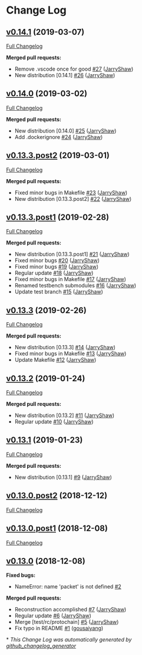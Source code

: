 # Change Log

## [v0.14.1](https://github.com/JarryShaw/PyPCAPKit/tree/v0.14.1) (2019-03-07)
[Full Changelog](https://github.com/JarryShaw/PyPCAPKit/compare/v0.14.0...v0.14.1)

**Merged pull requests:**

- Remove .vscode once for good [\#27](https://github.com/JarryShaw/PyPCAPKit/pull/27) ([JarryShaw](https://github.com/JarryShaw))
-  New distribution \[0.14.1\] [\#26](https://github.com/JarryShaw/PyPCAPKit/pull/26) ([JarryShaw](https://github.com/JarryShaw))

## [v0.14.0](https://github.com/JarryShaw/PyPCAPKit/tree/v0.14.0) (2019-03-02)
[Full Changelog](https://github.com/JarryShaw/PyPCAPKit/compare/v0.13.3.post2...v0.14.0)

**Merged pull requests:**

- New distribution \[0.14.0\] [\#25](https://github.com/JarryShaw/PyPCAPKit/pull/25) ([JarryShaw](https://github.com/JarryShaw))
- Add .dockerignore [\#24](https://github.com/JarryShaw/PyPCAPKit/pull/24) ([JarryShaw](https://github.com/JarryShaw))

## [v0.13.3.post2](https://github.com/JarryShaw/PyPCAPKit/tree/v0.13.3.post2) (2019-03-01)
[Full Changelog](https://github.com/JarryShaw/PyPCAPKit/compare/v0.13.3.post1...v0.13.3.post2)

**Merged pull requests:**

- Fixed minor bugs in Makefile [\#23](https://github.com/JarryShaw/PyPCAPKit/pull/23) ([JarryShaw](https://github.com/JarryShaw))
- New distribution \[0.13.3.post2\] [\#22](https://github.com/JarryShaw/PyPCAPKit/pull/22) ([JarryShaw](https://github.com/JarryShaw))

## [v0.13.3.post1](https://github.com/JarryShaw/PyPCAPKit/tree/v0.13.3.post1) (2019-02-28)
[Full Changelog](https://github.com/JarryShaw/PyPCAPKit/compare/v0.13.3...v0.13.3.post1)

**Merged pull requests:**

- New distribution \[0.13.3.post1\] [\#21](https://github.com/JarryShaw/PyPCAPKit/pull/21) ([JarryShaw](https://github.com/JarryShaw))
- Fixed minor bugs [\#20](https://github.com/JarryShaw/PyPCAPKit/pull/20) ([JarryShaw](https://github.com/JarryShaw))
- Fixed minor bugs [\#19](https://github.com/JarryShaw/PyPCAPKit/pull/19) ([JarryShaw](https://github.com/JarryShaw))
- Regular update [\#18](https://github.com/JarryShaw/PyPCAPKit/pull/18) ([JarryShaw](https://github.com/JarryShaw))
-  Fixed minor bugs in Makefile [\#17](https://github.com/JarryShaw/PyPCAPKit/pull/17) ([JarryShaw](https://github.com/JarryShaw))
- Renamed testbench submodules [\#16](https://github.com/JarryShaw/PyPCAPKit/pull/16) ([JarryShaw](https://github.com/JarryShaw))
- Update test branch [\#15](https://github.com/JarryShaw/PyPCAPKit/pull/15) ([JarryShaw](https://github.com/JarryShaw))

## [v0.13.3](https://github.com/JarryShaw/PyPCAPKit/tree/v0.13.3) (2019-02-26)
[Full Changelog](https://github.com/JarryShaw/PyPCAPKit/compare/v0.13.2...v0.13.3)

**Merged pull requests:**

- New distribution \[0.13.3\] [\#14](https://github.com/JarryShaw/PyPCAPKit/pull/14) ([JarryShaw](https://github.com/JarryShaw))
- Fixed minor bugs in Makefile [\#13](https://github.com/JarryShaw/PyPCAPKit/pull/13) ([JarryShaw](https://github.com/JarryShaw))
- Update Makefile [\#12](https://github.com/JarryShaw/PyPCAPKit/pull/12) ([JarryShaw](https://github.com/JarryShaw))

## [v0.13.2](https://github.com/JarryShaw/PyPCAPKit/tree/v0.13.2) (2019-01-24)
[Full Changelog](https://github.com/JarryShaw/PyPCAPKit/compare/v0.13.1...v0.13.2)

**Merged pull requests:**

- New distribution \[0.13.2\] [\#11](https://github.com/JarryShaw/PyPCAPKit/pull/11) ([JarryShaw](https://github.com/JarryShaw))
- Regular update [\#10](https://github.com/JarryShaw/PyPCAPKit/pull/10) ([JarryShaw](https://github.com/JarryShaw))

## [v0.13.1](https://github.com/JarryShaw/PyPCAPKit/tree/v0.13.1) (2019-01-23)
[Full Changelog](https://github.com/JarryShaw/PyPCAPKit/compare/v0.13.0.post2...v0.13.1)

**Merged pull requests:**

- New distribution \[0.13.1\] [\#9](https://github.com/JarryShaw/PyPCAPKit/pull/9) ([JarryShaw](https://github.com/JarryShaw))

## [v0.13.0.post2](https://github.com/JarryShaw/PyPCAPKit/tree/v0.13.0.post2) (2018-12-12)
[Full Changelog](https://github.com/JarryShaw/PyPCAPKit/compare/v0.13.0.post1...v0.13.0.post2)

## [v0.13.0.post1](https://github.com/JarryShaw/PyPCAPKit/tree/v0.13.0.post1) (2018-12-08)
[Full Changelog](https://github.com/JarryShaw/PyPCAPKit/compare/v0.13.0...v0.13.0.post1)

## [v0.13.0](https://github.com/JarryShaw/PyPCAPKit/tree/v0.13.0) (2018-12-08)
**Fixed bugs:**

- NameError: name 'packet' is not defined [\#2](https://github.com/JarryShaw/PyPCAPKit/issues/2)

**Merged pull requests:**

- Reconstruction accomplished [\#7](https://github.com/JarryShaw/PyPCAPKit/pull/7) ([JarryShaw](https://github.com/JarryShaw))
- Regular update [\#6](https://github.com/JarryShaw/PyPCAPKit/pull/6) ([JarryShaw](https://github.com/JarryShaw))
- Merge \[test/rc/protochain\] [\#5](https://github.com/JarryShaw/PyPCAPKit/pull/5) ([JarryShaw](https://github.com/JarryShaw))
- Fix typo in README [\#1](https://github.com/JarryShaw/PyPCAPKit/pull/1) ([gousaiyang](https://github.com/gousaiyang))



\* *This Change Log was automatically generated by [github_changelog_generator](https://github.com/skywinder/Github-Changelog-Generator)*
